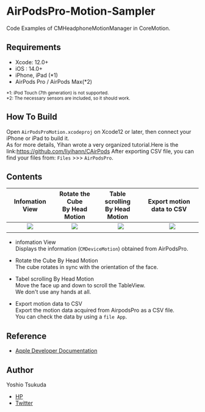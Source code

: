 # AirPodsPro-Motion-Sampler

Code Examples of CMHeadphoneMotionManager in CoreMotion.

## Requirements 
 - Xcode: 12.0+
 - iOS  : 14.0+
 - iPhone, iPad (*1)
 - AirPods Pro / AirPods Max(*2)

<small>*1: iPod Touch (7th generation) is not supported.</small>  
<small>*2: The necessary sensors are included, so it should work.</small>

## How To Build
Open ```AirPodsProMotion.xcodeproj``` on Xcode12 or later, then connect your iPhone or iPad to build it.  
As for more details, Yihan wrote a very organized tutorial.Here is the link:https://github.com/liyihann/CAirPods
After exporting CSV file, you can find your files from: ```Files``` >>> ```AirPodsPro```. 
## Contents
 
 |  <center> Infomation View </center> |  <center>Rotate the Cube <br> By Head Motion </center> | <center>Table scrolling <br> By Head Motion </center> | <center> Export motion data to CSV </center>|  
 | ---- | ---- | ---- | ---- |  
 |  <center> ![](README_resources/info.gif)　</center> | <center> ![](README_resources/move.gif) 　</center> | <center>　![](README_resources/table.gif)　</center> | <center>　![](README_resources/export.gif)　</center> |  




- infomation View   
Displays the information (```CMDeviceMotion```) obtained from AirPodsPro.

- Rotate the Cube By Head Motion  
The cube rotates in sync with the orientation of the face.

- Tabel scrolling By Head Motion  
Move the face up and down to scroll the TableView.  
We don't use any hands at all.

- Export motion data to CSV  
Export the motion data acquired from AirpodsPro as a CSV file.  
You can check the data by using a ```file App```.

  
## Reference
 - [Apple Developer Documentation](https://developer.apple.com/documentation/coremotion/cmheadphonemotionmanager)


## Author
 Yoshio Tsukuda  
 - [HP](https://tukuyo.net/)
 - [Twitter](https://twitter.com/tukutuku_tukuyo)
